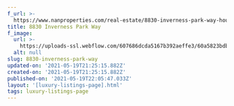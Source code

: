 ```yaml
---
f_url: >-
  https://www.nanproperties.com/real-estate/8830-inverness-park-way-houston-tx-77055/47556860/102603237
title: 8830 Inverness Park Way
f_image:
  url: >-
    https://uploads-ssl.webflow.com/607686dcda5167b392aeffe3/60a5823bdb9ace26b1a14cd7_img-1.jpeg
  alt: null
slug: 8830-inverness-park-way
updated-on: '2021-05-19T21:25:15.882Z'
created-on: '2021-05-19T21:25:15.882Z'
published-on: '2021-05-19T22:05:47.033Z'
layout: '[luxury-listings-page].html'
tags: luxury-listings-page
---
```




